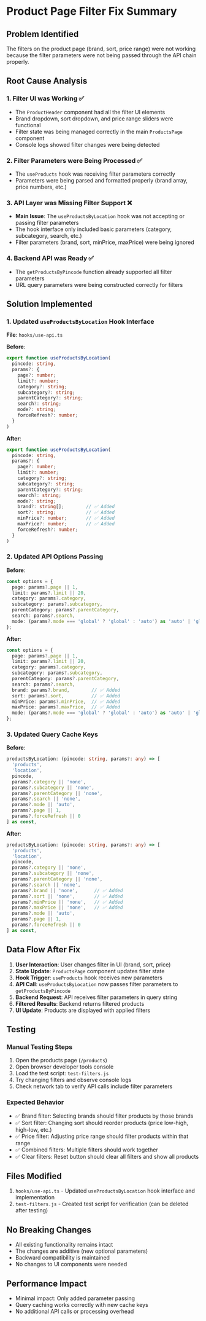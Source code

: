 # Product Page Filter Fix Summary

## Problem Identified
The filters on the product page (brand, sort, price range) were not working because the filter parameters were not being passed through the API chain properly.

## Root Cause Analysis

### 1. Filter UI was Working ✅
- The `ProductHeader` component had all the filter UI elements
- Brand dropdown, sort dropdown, and price range sliders were functional
- Filter state was being managed correctly in the main `ProductsPage` component
- Console logs showed filter changes were being detected

### 2. Filter Parameters were Being Processed ✅
- The `useProducts` hook was receiving filter parameters correctly
- Parameters were being parsed and formatted properly (brand array, price numbers, etc.)

### 3. API Layer was Missing Filter Support ❌
- **Main Issue**: The `useProductsByLocation` hook was not accepting or passing filter parameters
- The hook interface only included basic parameters (category, subcategory, search, etc.)
- Filter parameters (brand, sort, minPrice, maxPrice) were being ignored

### 4. Backend API was Ready ✅
- The `getProductsByPincode` function already supported all filter parameters
- URL query parameters were being constructed correctly for filters

## Solution Implemented

### 1. Updated `useProductsByLocation` Hook Interface
**File**: `hooks/use-api.ts`

**Before**:
```typescript
export function useProductsByLocation(
  pincode: string,
  params?: {
    page?: number;
    limit?: number;
    category?: string;
    subcategory?: string;
    parentCategory?: string;
    search?: string;
    mode?: string;
    forceRefresh?: number;
  }
)
```

**After**:
```typescript
export function useProductsByLocation(
  pincode: string,
  params?: {
    page?: number;
    limit?: number;
    category?: string;
    subcategory?: string;
    parentCategory?: string;
    search?: string;
    mode?: string;
    brand?: string[];        // ✅ Added
    sort?: string;           // ✅ Added
    minPrice?: number;       // ✅ Added
    maxPrice?: number;       // ✅ Added
    forceRefresh?: number;
  }
)
```

### 2. Updated API Options Passing
**Before**:
```typescript
const options = {
  page: params?.page || 1,
  limit: params?.limit || 20,
  category: params?.category,
  subcategory: params?.subcategory,
  parentCategory: params?.parentCategory,
  search: params?.search,
  mode: (params?.mode === 'global' ? 'global' : 'auto') as 'auto' | 'global'
};
```

**After**:
```typescript
const options = {
  page: params?.page || 1,
  limit: params?.limit || 20,
  category: params?.category,
  subcategory: params?.subcategory,
  parentCategory: params?.parentCategory,
  search: params?.search,
  brand: params?.brand,        // ✅ Added
  sort: params?.sort,          // ✅ Added
  minPrice: params?.minPrice,  // ✅ Added
  maxPrice: params?.maxPrice,  // ✅ Added
  mode: (params?.mode === 'global' ? 'global' : 'auto') as 'auto' | 'global'
};
```

### 3. Updated Query Cache Keys
**Before**:
```typescript
productsByLocation: (pincode: string, params?: any) => [
  'products', 
  'location', 
  pincode, 
  params?.category || 'none',
  params?.subcategory || 'none',
  params?.parentCategory || 'none',
  params?.search || 'none',
  params?.mode || 'auto',
  params?.page || 1,
  params?.forceRefresh || 0
] as const,
```

**After**:
```typescript
productsByLocation: (pincode: string, params?: any) => [
  'products', 
  'location', 
  pincode, 
  params?.category || 'none',
  params?.subcategory || 'none',
  params?.parentCategory || 'none',
  params?.search || 'none',
  params?.brand || 'none',      // ✅ Added
  params?.sort || 'none',       // ✅ Added
  params?.minPrice || 'none',   // ✅ Added
  params?.maxPrice || 'none',   // ✅ Added
  params?.mode || 'auto',
  params?.page || 1,
  params?.forceRefresh || 0
] as const,
```

## Data Flow After Fix

1. **User Interaction**: User changes filter in UI (brand, sort, price)
2. **State Update**: `ProductsPage` component updates filter state
3. **Hook Trigger**: `useProducts` hook receives new parameters
4. **API Call**: `useProductsByLocation` now passes filter parameters to `getProductsByPincode`
5. **Backend Request**: API receives filter parameters in query string
6. **Filtered Results**: Backend returns filtered products
7. **UI Update**: Products are displayed with applied filters

## Testing

### Manual Testing Steps
1. Open the products page (`/products`)
2. Open browser developer tools console
3. Load the test script: `test-filters.js`
4. Try changing filters and observe console logs
5. Check network tab to verify API calls include filter parameters

### Expected Behavior
- ✅ Brand filter: Selecting brands should filter products by those brands
- ✅ Sort filter: Changing sort should reorder products (price low-high, high-low, etc.)
- ✅ Price filter: Adjusting price range should filter products within that range
- ✅ Combined filters: Multiple filters should work together
- ✅ Clear filters: Reset button should clear all filters and show all products

## Files Modified
1. `hooks/use-api.ts` - Updated `useProductsByLocation` hook interface and implementation
2. `test-filters.js` - Created test script for verification (can be deleted after testing)

## No Breaking Changes
- All existing functionality remains intact
- The changes are additive (new optional parameters)
- Backward compatibility is maintained
- No changes to UI components were needed

## Performance Impact
- Minimal impact: Only added parameter passing
- Query caching works correctly with new cache keys
- No additional API calls or processing overhead